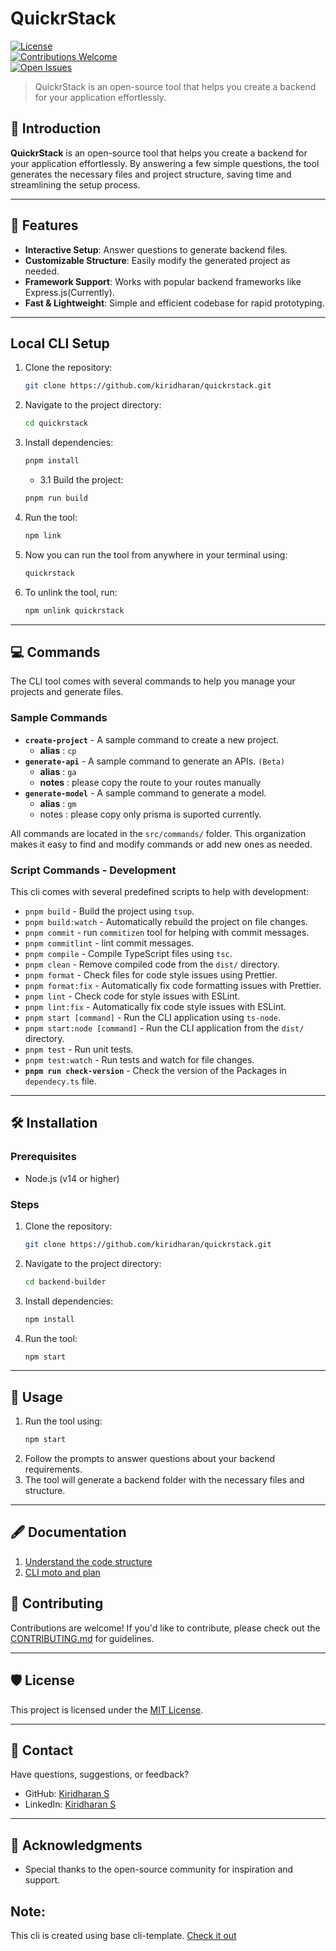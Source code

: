 # QuickrStack

[![License](https://img.shields.io/badge/license-MIT-blue.svg)](LICENSE)  
[![Contributions Welcome](https://img.shields.io/badge/contributions-welcome-brightgreen.svg)](CONTRIBUTING.md)  
[![Open Issues](https://img.shields.io/github/issues/yourusername/backend-builder.svg)](https://github.com/yourusername/backend-builder/issues)

> QuickrStack is an open-source tool that helps you create a backend for your application effortlessly.

## 🚀 Introduction

**QuickrStack** is an open-source tool that helps you create a backend for your application effortlessly. By answering a few simple questions, the tool generates the necessary files and project structure, saving time and streamlining the setup process.

---

## 🌟 Features

- **Interactive Setup**: Answer questions to generate backend files.
- **Customizable Structure**: Easily modify the generated project as needed.
- **Framework Support**: Works with popular backend frameworks like Express.js(Currently).
- **Fast & Lightweight**: Simple and efficient codebase for rapid prototyping.

---

## Local CLI Setup

1. Clone the repository:
   ```bash
   git clone https://github.com/kiridharan/quickrstack.git
   ```
2. Navigate to the project directory:
   ```bash
   cd quickrstack
   ```
3. Install dependencies:
   ```bash
   pnpm install
   ```
   - 3.1 Build the project:
   ```bash
   pnpm run build
   ```
4. Run the tool:
   ```bash
   npm link
   ```
5. Now you can run the tool from anywhere in your terminal using:
   ```bash
   quickrstack
   ```
6. To unlink the tool, run:
   ```bash
   npm unlink quickrstack
   ```

---

## 💻 Commands

The CLI tool comes with several commands to help you manage your projects and generate files.

### Sample Commands

- **`create-project`** - A sample command to create a new project.
  - **alias** : `cp`
- **`generate-api`** - A sample command to generate an APIs. `(Beta)`
  - **alias** : `ga`
  - **notes** : please copy the route to your routes manually
- **`generate-model`** - A sample command to generate a model.
  - **alias** : `gm`
  - notes : please copy only prisma is suported currently.

All commands are located in the `src/commands/` folder. This organization makes it easy to find and modify commands or add new ones as needed.

### Script Commands - Development

This cli comes with several predefined scripts to help with development:

- `pnpm build` - Build the project using `tsup`.
- `pnpm build:watch` - Automatically rebuild the project on file changes.
- `pnpm commit` - run `commitizen` tool for helping with commit messages.
- `pnpm commitlint` - lint commit messages.
- `pnpm compile` - Compile TypeScript files using `tsc`.
- `pnpm clean` - Remove compiled code from the `dist/` directory.
- `pnpm format` - Check files for code style issues using Prettier.
- `pnpm format:fix` - Automatically fix code formatting issues with Prettier.
- `pnpm lint` - Check code for style issues with ESLint.
- `pnpm lint:fix` - Automatically fix code style issues with ESLint.
- `pnpm start [command]` - Run the CLI application using `ts-node`.
- `pnpm start:node [command]` - Run the CLI application from the `dist/` directory.
- `pnpm test` - Run unit tests.
- `pnpm test:watch` - Run tests and watch for file changes.
- **`pnpm run check-version`** - Check the version of the Packages in `dependecy.ts` file.

---

## 🛠️ Installation

### Prerequisites

- Node.js (v14 or higher)

### Steps

1. Clone the repository:
   ```bash
   git clone https://github.com/kiridharan/quickrstack.git
   ```
2. Navigate to the project directory:
   ```bash
   cd backend-builder
   ```
3. Install dependencies:
   ```bash
   npm install
   ```
4. Run the tool:
   ```bash
   npm start
   ```

---

## 🔧 Usage

1. Run the tool using:
   ```bash
   npm start
   ```
2. Follow the prompts to answer questions about your backend requirements.
3. The tool will generate a backend folder with the necessary files and structure.

---

## 🖋️ Documentation

1. [Understand the code structure ](docs/cli.md)
2. [CLI moto and plan ](docs/templates.md)

## 🤝 Contributing

Contributions are welcome! If you'd like to contribute, please check out the [CONTRIBUTING.md](CONTRIBUTING.md) for guidelines.

---

## 🛡️ License

This project is licensed under the [MIT License](LICENSE).

---

## 💌 Contact

Have questions, suggestions, or feedback?

- GitHub: [Kiridharan S](https://github.com/kiridharan)
- LinkedIn: [Kiridharan S](https://www.linkedin.com/in/kiridharans/)

---

## 📣 Acknowledgments

- Special thanks to the open-source community for inspiration and support.

## Note:

This cli is created using base cli-template. [Check it out](https://github.com/kucherenko/cli-typescript-starter)

